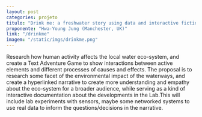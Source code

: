 ```yaml
---
layout: post
categories: projeto
titulo: "Drink me: a freshwater story using data and interactive fiction"
proponente: "Hwa-Young Jung (Manchester, UK)"
link: "/drinkme"
imagem: "/static/imgs/drinkme.png"
---
```


Research how human activity affects the local water eco-system, and create a Text Adventure Game to show interactions between active elements and different processes of causes and effects. The proposal is to research some facet of the environmental impact of the waterways, and create a hyperlinked narrative to create more understanding and empathy about the eco-system for a broader audience, while serving as a kind of interactive documentation about the developments in the Lab.This will include lab experiments with sensors, maybe some networked systems to use real data to inform the questions/decisions in the narrative.
